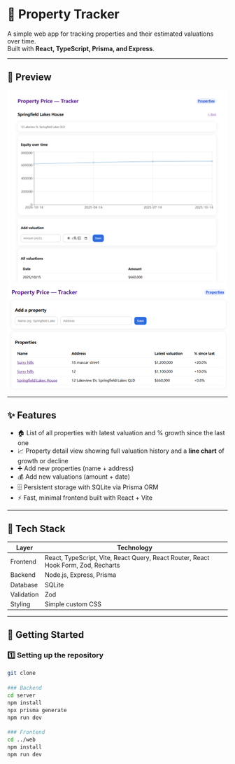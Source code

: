 # 🏡 Property Tracker

A simple web app for tracking properties and their estimated valuations over time.  
Built with **React, TypeScript, Prisma, and Express**.

---

## 📸 Preview
![Property Tracker Screenshot 1](./preview/screenshot1.PNG)
![Property Tracker Screenshot 2](./preview/screenshot2.PNG)

---

## ✨ Features

- 🏠 List of all properties with latest valuation and % growth since the last one  
- 📈 Property detail view showing full valuation history and a **line chart** of growth or decline  
- ➕ Add new properties (name + address)  
- 💰 Add new valuations (amount + date)  
- 🗄️ Persistent storage with SQLite via Prisma ORM  
- ⚡ Fast, minimal frontend built with React + Vite

---

## 🧱 Tech Stack

| Layer | Technology |
|-------|-------------|
| Frontend | React, TypeScript, Vite, React Query, React Router, React Hook Form, Zod, Recharts |
| Backend | Node.js, Express, Prisma |
| Database | SQLite |
| Validation | Zod |
| Styling | Simple custom CSS |

---

## 🚀 Getting Started

### 1️⃣ Setting up the repository
```bash
git clone

### Backend
cd server
npm install
npx prisma generate
npm run dev

### Frontend
cd ../web
npm install
npm run dev




